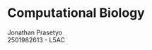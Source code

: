 # Computational Biology
Jonathan Prasetyo                                                                                                                                                                                                         
2501982613 - L5AC
